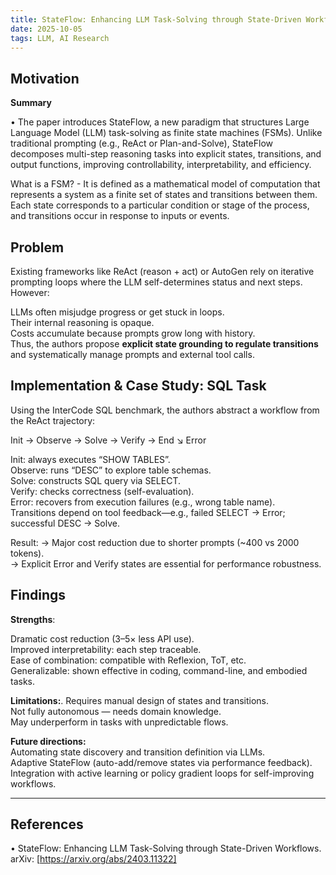 ```yaml
---
title: StateFlow: Enhancing LLM Task-Solving through State-Driven Workflows
date: 2025-10-05
tags: LLM, AI Research
---
```


## Motivation

**Summary** 

• The paper introduces StateFlow, a new paradigm that structures Large Language Model (LLM) task-solving as finite state machines (FSMs). Unlike traditional prompting (e.g., ReAct or Plan-and-Solve), StateFlow decomposes multi-step reasoning tasks into explicit states, transitions, and output functions, improving controllability, interpretability, and efficiency.  

What is a FSM? - It is defined as a mathematical model of computation that represents a system as a finite set of states and transitions between them. Each state corresponds to a particular condition or stage of the process, and transitions occur in response to inputs or events.  

## Problem

Existing frameworks like ReAct (reason + act) or AutoGen rely on iterative prompting loops where the LLM self-determines status and next steps. However:  

LLMs often misjudge progress or get stuck in loops.  
Their internal reasoning is opaque.  
Costs accumulate because prompts grow long with history.  
Thus, the authors propose **explicit state grounding to regulate transitions** and systematically manage prompts and external tool calls.  

## Implementation & Case Study: SQL Task

Using the InterCode SQL benchmark, the authors abstract a workflow from the ReAct trajectory:  

Init → Observe → Solve → Verify → End
            ↘
            Error

Init: always executes “SHOW TABLES”.  
Observe: runs “DESC” to explore table schemas.  
Solve: constructs SQL query via SELECT.  
Verify: checks correctness (self-evaluation).  
Error: recovers from execution failures (e.g., wrong table name).  
Transitions depend on tool feedback—e.g., failed SELECT → Error; successful DESC → Solve.  

Result: 
→ Major cost reduction due to shorter prompts (~400 vs 2000 tokens).  
→ Explicit Error and Verify states are essential for performance robustness. 


## Findings

**Strengths**:

Dramatic cost reduction (3–5× less API use).  
Improved interpretability: each step traceable.  
Ease of combination: compatible with Reflexion, ToT, etc.  
Generalizable: shown effective in coding, command-line, and embodied tasks.  

**Limitations:**. 
Requires manual design of states and transitions.  
Not fully autonomous — needs domain knowledge.  
May underperform in tasks with unpredictable flows.  

**Future directions:**   
Automating state discovery and transition definition via LLMs.  
Adaptive StateFlow (auto-add/remove states via performance feedback).  
Integration with active learning or policy gradient loops for self-improving workflows.  

---

## References
• StateFlow: Enhancing LLM Task-Solving through State-Driven Workflows. arXiv: [https://arxiv.org/abs/2403.11322]


